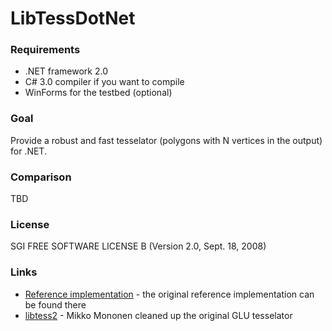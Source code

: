 LibTessDotNet
=============

### Requirements
* .NET framework 2.0
* C# 3.0 compiler if you want to compile
* WinForms for the testbed (optional)

### Goal

Provide a robust and fast tesselator (polygons with N vertices in the output) for .NET.

### Comparison

TBD

### License

SGI FREE SOFTWARE LICENSE B (Version 2.0, Sept. 18, 2008)

### Links
* [Reference implementation](ftp://oss.sgi.com/projects/ogl-sample/download/) - the original reference implementation can be found there
* [libtess2](http://code.google.com/p/libtess2/) - Mikko Mononen cleaned up the original GLU tesselator